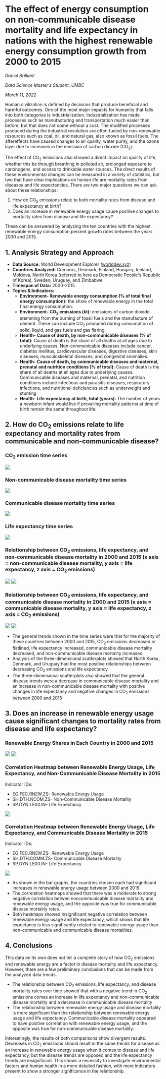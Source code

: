 # **The effect of energy consumption on non-communicable disease mortality and life expectancy in nations with the highest renewable energy consumption growth from 2000 to 2015** 

*Daniel Brilliant*

*Data Science Master's Student, UMBC*

*March 11, 2022*

Human civilization is defined by decisions that produce beneficial and harmful outcomes. One of the most major impacts for humanity that falls into both categories is industrialization. Industrialization has made processes such as manufacturing and transportation much easier than before, but that does not come without a cost. The modified processes produced during the industrial revolution are often fueled by non-renewable resources such as coal, oil, and natural gas, also known as fossil fuels. The aftereffects have caused changes to air quality, water purity, and the ozone layer due to increases in the emission of carbon dioxide (CO<sub>2</sub>).

The effect of CO<sub>2</sub> emissions also showed a direct impact on quality of life, whether this be through breathing in polluted air, prolonged exposure to carcinogens, and access to drinkable water sources. The direct results of these environmental changes can be measured in a variety of statistics, but two that have clear implications on human life are mortality rates from diseases and life expectancies. There are two major questions we can ask about these relationships:
  1. How do CO<sub>2</sub> emissions relate to both mortality rates from disease and life expectancy at birth? 
  2. Does an increase in renewable energy usage cause positive changes to mortality rates from disease and life expectancy? 

These can be answered by analyzing the ten countries with the highest renewable energy consumption percent growth rates between the years 2000 and 2015.

## **1. Analysis Strategy and Approach**

- **Data Source:** World Development Explorer ([worlddev.xyz](https://))
- **Countries Analyzed:** Comoros, Denmark, Finland, Hungary, Iceland, Moldova, North Korea (referred to here as Democratic People's Republic of Korea), Sweden, Uruguay, and Zimbabwe
- **Timespan of Data:** 2000-2015
- **Topics & Indicators:**
  - **Environment- Renewable energy consumption (% of total final energy consumption):** the share of renewable energy in the total final energy consumption.
  - **Environment- CO<sub>2</sub> emissions (kt):** emissions of carbon dioxide stemming from the burning of fossil fuels and the manufacture of cement. These can include CO<sub>2</sub> produced during consumption of solid, liquid, and gas fuels and gas flaring.
  - **Health- Cause of death, by non-communicable diseases (% of total):** Cause of death is the share of all deaths at all ages due to underlying causes. Non-communicable diseases include cancer, diabetes mellitus, cardiovascular diseases, digestive diseases, skin diseases, musculoskeletal diseases, and congenital anomalies.
  - **Health- Cause of death, by communicable diseases and maternal, prenatal and nutrition conditions (% of total):** Cause of death is the share of all deaths at all ages due to underlying causes. Communicable diseases and maternal, prenatal, and nutrition conditions include infectious and parasitis diseases, respiratory infections, and nutritional deficiencies such as underweight and stunting.
  - **Health- Life expectancy at birth, total (years):** The number of years a newborn infant would live if prevailing mortality patterns at time of birth remain the same throughout life.

## **2. How do CO<sub>2</sub> emissions relate to life expectancy and mortality rates from communicable and non-communicable disease?**

### **CO<sub>2</sub> emission time series**

![](https://github.com/DanB1421/DanB1421/blob/b35032308bb6bc36ccfdee58304dd1b701aa055c/world_development_explorer/charts/CO2%20emissions%20time%20series.png)

### **Non-communicable disease mortality time series**
![](https://github.com/DanB1421/DanB1421/blob/b35032308bb6bc36ccfdee58304dd1b701aa055c/world_development_explorer/charts/Noncommunicable%20disease%20time%20series.png)

### **Communicable disease mortality time series**
![](https://github.com/DanB1421/DanB1421/blob/b35032308bb6bc36ccfdee58304dd1b701aa055c/world_development_explorer/charts/Communicable%20disease%20time%20series.png)

### **Life expectancy time series**
![](https://github.com/DanB1421/DanB1421/blob/b35032308bb6bc36ccfdee58304dd1b701aa055c/world_development_explorer/charts/Life%20Expectancy%20time%20series.png)

### **Relationship between CO<sub>2</sub> emissions, life expectancy, and non-communicable disease mortality in 2000 and 2015 (x axis = non-communicable disease mortality, y axis = life expectancy, z axis = CO<sub>2</sub> emissions)**
![](https://github.com/DanB1421/DanB1421/blob/b35032308bb6bc36ccfdee58304dd1b701aa055c/world_development_explorer/charts/2000%20noncommunicable%20disease.png)
![](https://github.com/DanB1421/DanB1421/blob/b35032308bb6bc36ccfdee58304dd1b701aa055c/world_development_explorer/charts/2015%20noncommunicable%20disease.png)

### **Relationship between CO<sub>2</sub> emissions, life expectancy, and communicable disease mortality in 2000 and 2015 (x axis = communicable disease mortality, y axis = life expectancy, z axis = CO<sub>2</sub> emissions)**
![](https://github.com/DanB1421/DanB1421/blob/b35032308bb6bc36ccfdee58304dd1b701aa055c/world_development_explorer/charts/2000%20communicable%20disease%20scatterplot.png)
![](https://github.com/DanB1421/DanB1421/blob/b35032308bb6bc36ccfdee58304dd1b701aa055c/world_development_explorer/charts/2015%20communicable%20disease.png)

- The general trends shown in the time series were that for the majority of these countries between 2000 and 2015, CO<sub>2</sub> emissions decreased or flatlined, life expectancy increased, communicable disease mortality decreased, and non-communicable disease mortality increased. 
- Analysis of the three-dimensional scatterplots showed that North Korea, Denmark, and Uruguay had the most positive relationships between decreasing CO<sub>2</sub> emissions and life expectancy
- The three-dimensional scatterplots also showed that the general disease trends were a decrease in communicable disease mortality and an increase in non-communicable disease mortality with positive changes in life expectancy and negative changes in CO<sub>2</sub> emissions between 2000 and 2015

## **3. Does an increase in renewable energy usage cause significant changes to mortality rates from disease and life expectancy?**

### **Renewable Energy Shares in Each Country in 2000 and 2015**
![](https://github.com/DanB1421/DanB1421/blob/b35032308bb6bc36ccfdee58304dd1b701aa055c/world_development_explorer/charts/2000%20Renewable%20Energy.png)
![](https://github.com/DanB1421/DanB1421/blob/b35032308bb6bc36ccfdee58304dd1b701aa055c/world_development_explorer/charts/2015%20Renewable%20Energy%20Consumption.png)

### **Correlation Heatmap between Renewable Energy Usage, Life Expectancy, and Non-Communicable Disease Mortality in 2015**

Indicator IDs:
- EG.FEC.RNEW.ZS- Renewable Energy Usage
- SH.DTH.NCOM.ZS- Non-Communicable Disease Mortality
- SP.DYN.LE00.IN- Life Expectancy

![](https://github.com/DanB1421/DanB1421/blob/b35032308bb6bc36ccfdee58304dd1b701aa055c/world_development_explorer/charts/2015%20Noncommunicable%20Disease%20Heatmap.png
)

### **Correlation Heatmap between Renewable Energy Usage, Life Expectancy, and Communicable Disease Mortality in 2015**

Indicator IDs:
- EG.FEC.RNEW.ZS- Renewable Energy Usage
- SH.DTH.COMM.ZS- Communicable Disease Mortality
- SP.DYN.LE00.IN- Life Expectancy

![](https://github.com/DanB1421/DanB1421/blob/b35032308bb6bc36ccfdee58304dd1b701aa055c/world_development_explorer/charts/2015%20Communicable%20Disease%20Heatmap.png)

- As shown in the bar graphs, the countries chosen each had significant increases in renewable energy usage between 2000 and 2015
- The correlation heatmaps showed that there was a moderate to  strong negative correlation betwen noncommunicable disease mortality and renewable energy usage, and the opposite was true for communicable disease mortality rates.
- Both heatmaps showed insignificant negative correlation between renewable energy usage and life expectancy, which shows that life expectancy is less significantly related to renewable energy usage than non-communicable and communicable disease mortalities.

## 4. **Conclusions**

This data on its own does not tell a complete story of how CO<sub>2</sub> emissions and renewable energy are a factor in disease mortality and life expectancy. However, there are a few preliminary conclusions that can be made from the analyzed data trends.

- The relationship between CO<sub>2</sub> emissions, life expectancy, and disease mortality rates over time showed that with a negative trend in CO<sub>2</sub> emissions comes an increase in life expectancy and non-communicable disease mortality and a decrease in communicable disease mortality
- The relationship between renewable energy usage and disease mortality is more significant than the relationship between renewable energy usage and life expectancy. Communicable disease mortality appeared to have positive correlation with renewable energy usage, and the opposite was true for non-communicable disease mortality.

Interestingly, the results of both comparisons show divergent results. Decreases in CO<sub>2</sub> emissions should result in the same trends for disease as an increase in renewable energy usage when it comes to disease and life expectancy, but the disease trends are opposed and the life expectancy trends are insignificant. This shows a necessity to investigate environmental factors and human health in a more detailed fashion, with more indicators present to show a stronger significance in the relationship.
